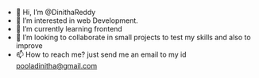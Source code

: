 - 👋 Hi, I’m @DinithaReddy
- 👀 I’m interested in web Development.
- 🌱 I’m currently learning frontend 
- 💞️ I’m looking to collaborate in small projects to test my skills and also to improve 
- 📫 How to reach me? just send me an email to my id pooladinitha@gmail.com

<!---
DinithaReddy/DinithaReddy is a ✨ special ✨ repository because its `README.md` (this file) appears on your GitHub profile.
You can click the Preview link to take a look at your changes.
--->
